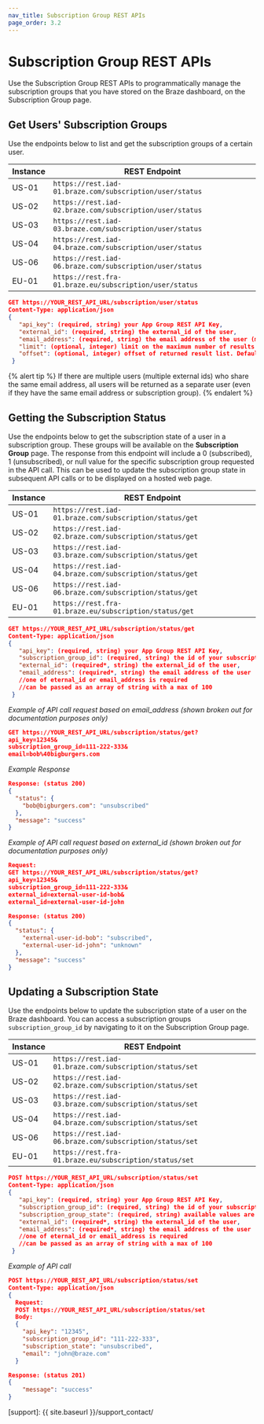 ```yaml
---
nav_title: Subscription Group REST APIs
page_order: 3.2
---
```


# Subscription Group REST APIs

Use the Subscription Group REST APIs to programmatically manage the subscription groups that you have stored on the Braze dashboard, on the Subscription Group page.

## Get Users' Subscription Groups

Use the endpoints below to list and get the subscription groups of a certain user.

Instance  | REST Endpoint
----------|------------------------------------------------
US-01 | `https://rest.iad-01.braze.com/subscription/user/status`
US-02 | `https://rest.iad-02.braze.com/subscription/user/status`
US-03 | `https://rest.iad-03.braze.com/subscription/user/status`
US-04 | `https://rest.iad-04.braze.com/subscription/user/status`
US-06 | `https://rest.iad-06.braze.com/subscription/user/status`
EU-01 | `https://rest.fra-01.braze.eu/subscription/user/status`

```json
GET https://YOUR_REST_API_URL/subscription/user/status
Content-Type: application/json
{
   "api_key": (required, string) your App Group REST API Key,
   "external_id": (required, string) the external_id of the user,
   "email_address": (required, string) the email address of the user (must include at least one address and at most 50 addresses)
   "limit": (optional, integer) limit on the maximum number of results returned. Default (and max) limit is 100
   "offset": (optional, integer) offset of returned result list. Default offset is 0. For example, if there are 230 users that matches API query, limit is set to 50, and offset is 0, the first 50 users will be returned in response. If offset is changed to 50, the next 50 users will be returned.
 }
```

{% alert tip %}
If there are multiple users (multiple external ids) who share the same email address, all users will be returned as a separate user (even if they have the same email address or subscription group).
{% endalert %}


## Getting the Subscription Status

Use the endpoints below to get the subscription state of a user in a subscription group. These groups will be available on the __Subscription Group__ page. The response from this endpoint will include a 0 (subscribed), 1 (unsubscribed), or null value for the specific subscription group requested in the API call.  This can be used to update the subscription group state in subsequent API calls or to be displayed on a hosted web page.

Instance  | REST Endpoint
----------|------------------------------------------------
US-01 | `https://rest.iad-01.braze.com/subscription/status/get`
US-02 | `https://rest.iad-02.braze.com/subscription/status/get`
US-03 | `https://rest.iad-03.braze.com/subscription/status/get`
US-04 | `https://rest.iad-04.braze.com/subscription/status/get`
US-06 | `https://rest.iad-06.braze.com/subscription/status/get`
EU-01 | `https://rest.fra-01.braze.eu/subscription/status/get`

```json
GET https://YOUR_REST_API_URL/subscription/status/get
Content-Type: application/json
{
   "api_key": (required, string) your App Group REST API Key,
   "subscription_group_id": (required, string) the id of your subscription group,
   "external_id": (required*, string) the external_id of the user,
   "email_address": (required*, string) the email address of the user
   //one of eternal_id or email_address is required
   //can be passed as an array of string with a max of 100
 }
```

_Example of API call request based on email_address (shown broken out for documentation purposes only)_

```json
GET https://YOUR_REST_API_URL/subscription/status/get?
api_key=12345&
subscription_group_id=111-222-333&
email=bob%40bigburgers.com
```

 _Example Response_

```json
Response: (status 200)
{
  "status": {
    "bob@bigburgers.com": "unsubscribed"
  },
  "message": "success"
}
```

_Example of API call request based on external_id (shown broken out for documentation purposes only)_

```json
Request:
GET https://YOUR_REST_API_URL/subscription/status/get?
api_key=12345&
subscription_group_id=111-222-333&
external_id=external-user-id-bob&
external_id=external-user-id-john
```

```json
Response: (status 200)
{
  "status": {
    "external-user-id-bob": "subscribed",
    "external-user-id-john": "unknown"
  },
  "message": "success"
}
```

## Updating a Subscription State

Use the endpoints below to update the subscription state of a user on the Braze dashboard. You can access a subscription groups `subscription_group_id` by navigating to it on the Subscription Group page.

Instance  | REST Endpoint
----------|------------------------------------------------
US-01 | `https://rest.iad-01.braze.com/subscription/status/set`
US-02 | `https://rest.iad-02.braze.com/subscription/status/set`
US-03 | `https://rest.iad-03.braze.com/subscription/status/set`
US-04 | `https://rest.iad-04.braze.com/subscription/status/set`
US-06 | `https://rest.iad-06.braze.com/subscription/status/set`
EU-01 | `https://rest.fra-01.braze.eu/subscription/status/set`

```json
POST https://YOUR_REST_API_URL/subscription/status/set
Content-Type: application/json
{
   "api_key": (required, string) your App Group REST API Key,
   "subscription_group_id": (required, string) the id of your subscription group,
   "subscription_group_state": (required, string) available values are “unsubscribed” (not in subscription group) or “subscribed” (in subscription group),
   "external_id": (required*, string) the external_id of the user,
   "email_address": (required*, string) the email address of the user
   //one of eternal_id or email_address is required
   //can be passed as an array of string with a max of 100
 }
```

_Example of API call_

```json
POST https://YOUR_REST_API_URL/subscription/status/set
Content-Type: application/json
{
  Request:
  POST https://YOUR_REST_API_URL/subscription/status/set
  Body:
  {
    "api_key": "12345",
    "subscription_group_id": "111-222-333",
    "subscription_state": "unsubscribed",
    "email": "john@braze.com"
  }
```

```json
Response: (status 201)
{
    "message": "success"
}
```


[support]: {{ site.baseurl }}/support_contact/
